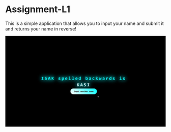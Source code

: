 # Assignment-L1
This is a simple application that allows you to input your name and submit it and returns your name in reverse!

![Result picture](image.png)